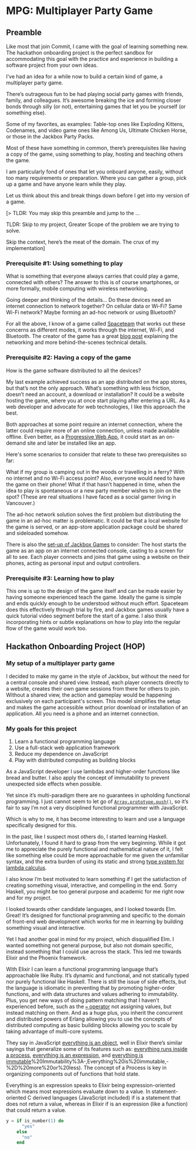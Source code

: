 # MPG: Multiplayer Party Game

## Preamble

Like most that join Commit, I came with the goal of learning something new. The hackathon onboarding project is the perfect sandbox for accommodating this goal with the practice and experience in building a software project from your own ideas.  

I’ve had an idea for a while now to build a certain kind of game, a multiplayer party game. 

There’s outrageous fun to be had playing social party games with friends, family, and colleagues. It’s awesome breaking the ice and forming closer bonds through silly (or not), entertaining games that let you be yourself (or something else).  

Some of my favorites, as examples: Table-top ones like Exploding Kittens, Codenames, and video game ones like Among Us, Ultimate Chicken Horse, or those in the Jackbox Party Packs.  

Most of these have something in common, there’s prerequisites like having a copy of the game, using something to play, hosting and teaching others the game.  

I am particularly fond of ones that let you onboard anyone, easily, without too many requirements or preparation. Where you can gather a group, pick up a game and have anyone learn while they play. 

Let us think about this and break things down before I get into my version of a game.  

[> TLDR: You may skip this preamble and jump to the … 

TLDR: Skip to my project, Greater Scope of the problem we are trying to solve.  

Skip the context, here’s the meat of the domain. The crux of my implementation] 

### Prerequisite #1: Using something to play 

What is something that everyone always carries that could play a game, connected with others? The answer to this is of course smartphones, or more formally, mobile computing with wireless networking.  

Going deeper and thinking of the details... Do these devices need an internet connection to network together? On cellular data or Wi-Fi? Same Wi-Fi network? Maybe forming an ad-hoc network or using Bluetooth?  

For all the above, I know of a game called [Spaceteam](https://spaceteam.ca/) that works out these concerns as different modes, it works through the internet, Wi-Fi, and Bluetooth. The creator of the game has a great [blog post](http://spaceteamadmirals.club/blog/the-spaceteam-networking-post/) explaining the networking and more behind-the-scenes technical details. 

### Prerequisite #2: Having a copy of the game 

How is the game software distributed to all the devices? 

My last example achieved success as an app distributed on the app stores, but that’s not the only approach. What’s something with less friction, doesn’t need an account, a download or installation? It could be a website hosting the game, where you at once start playing after entering a URL. As a web developer and advocate for web technologies, I like this approach the best.  

Both approaches at some point require an internet connection, where the latter could require more of an online connection, unless made available offline. Even better, as a [Progressive Web App](https://web.dev/learn/pwa/progressive-web-apps/), it could start as an on-demand site and later be installed like an app. 

Here's some scenarios to consider that relate to these two prerequisites so far:  

What if my group is camping out in the woods or travelling in a ferry? With no internet and no Wi-Fi access point? Also, everyone would need to have the game on their phone! What if that hasn’t happened in time, when the idea to play is spontaneous or a new party member wishes to join on the spot? (These are real situations I have faced as a social gamer living in Vancouver.) 

The ad-hoc network solution solves the first problem but distributing the game in an ad-hoc matter is problematic. It could be that a local website for the game is served, or an app-store application package could be shared and sideloaded somehow. 

There is also the [set-up of Jackbox Games](https://www.jackboxgames.com/how-to-play/) to consider: The host starts the game as an app on an internet connected console, casting to a screen for all to see. Each player connects and joins that game using a website on their phones, acting as personal input and output controllers. 

### Prerequisite #3: Learning how to play 

This one is up to the design of the game itself and can be made easier by having someone experienced teach the game. Ideally the game is simple and ends quickly enough to be understood without much effort. Spaceteam does this effectively through trial by fire, and Jackbox games usually have a quick tutorial video segment before the start of a game. I also think incorporating hints or subtle explanations on how to play into the regular flow of the game would work too. 

## Hackathon Onboarding Project (HOP)

### My setup of a multiplayer party game 

I decided to make my game in the style of Jackbox, but without the need for a central console and shared view. Instead, each player connects directly to a website, creates their own game sessions from there for others to join. Without a shared view, the action and gameplay would be happening exclusively on each participant's screen. This model simplifies the setup and makes the game accessible without prior download or installation of an application. All you need is a phone and an internet connection. 

### My goals for this project 

1. Learn a functional programming language 
2. Use a full-stack web application framework 
3. Reduce my dependence on JavaScript 
4. Play with distributed computing as building blocks 

As a JavaScript developer I use lambdas and higher-order functions like bread and butter. I also apply the concept of immutability to prevent unexpected side effects when possible. 

Yet since it’s multi-paradigm there are no guarantees in upholding functional programming. I just cannot seem to let go of [`Array.prototype.push()`](https://developer.mozilla.org/en-US/docs/Web/JavaScript/Reference/Global_Objects/Array/push), so it’s fair to say I’m not a very disciplined functional programmer with JavaScript. 

Which is why to me, it has become interesting to learn and use a language specifically designed for this. 

In the past, like I suspect most others do, I started learning Haskell. Unfortunately, I found it hard to grasp from the very beginning. While it got me to appreciate the purely functional and mathematical nature of it, I felt like something else could be more approachable for me given the unfamiliar syntax, and the extra burden of using its static and strong [type system for lambda calculus](https://en.wikipedia.org/wiki/Hindley%E2%80%93Milner_type_system). 

I also know I’m best motivated to learn something if I get the satisfaction of creating something visual, interactive, and compelling in the end. Sorry Haskell, you might be too general purpose and academic for me right now and for my project. 

I looked towards other candidate languages, and I looked towards Elm. Great! It’s designed for functional programming and specific to the domain of front-end web development which works for me in learning by building something visual and interactive. 

Yet I had another goal in mind for my project, which disqualified Elm. I wanted something not general purpose, but also not domain specific, instead something that I could use across the stack. This led me towards Elixir and the Phoenix framework. 

With Elixir I can learn a functional programming language that’s approachable like Ruby. It’s dynamic and functional, and not statically typed nor purely functional like Haskell. There is still the issue of side effects, but the language is idiomatic in preventing that by promoting higher-order functions, and with data structures and values adhering to immutability. Plus, you get new ways of doing pattern matching that I haven’t experienced before, such as the [`=` operator](https://elixir-lang.org/getting-started/pattern-matching.html#the-match-operator) not assigning values, but instead matching on them. And as a huge plus, you inherit the concurrent and distributed powers of Erlang allowing you to use the concepts of distributed computing as basic building blocks allowing you to scale by taking advantage of multi-core systems. 

They say in JavaScript [everything is an object](https://developer.mozilla.org/en-US/docs/Web/JavaScript/A_re-introduction_to_JavaScript#objects:~:text=everything%20(bar%20core%20types)%20in%20JavaScript%20is%20an%20object), well in Elixir there’s similar sayings that generalize some of its features such as: [everything runs inside a process](https://elixir-lang.org/getting-started/processes.html#:~:text=all%20code%20runs%20inside%20processes), [everything is an expression](https://elixirforum.com/t/how-does-implict-return-work-in-functions/32417/3), and [everything is immutable](https://elixir.bagwanpankaj.com/2014/02/25/introduction-to-elixir/#:~:text=8.)%20Immutability%3A-,Everything%20is%20immutable,-%2D%20more%20or%20less). The concept of a Process is key in organizing components out of functions that hold state. 

Everything is an expression speaks to Elixir being expression-oriented which means most expressions evaluate down to a value. In statement-oriented C derived languages (JavaScript included) if is a statement that does not return a value, whereas in Elixir if is an expression (like a function) that could return a value. 

```elixir
y = if is_number(1) do 
      "yes"
    else
      "no"
    end
```